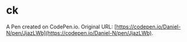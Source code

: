 # ck

A Pen created on CodePen.io. Original URL: [https://codepen.io/Daniel-N/pen/JjazLWb](https://codepen.io/Daniel-N/pen/JjazLWb).

